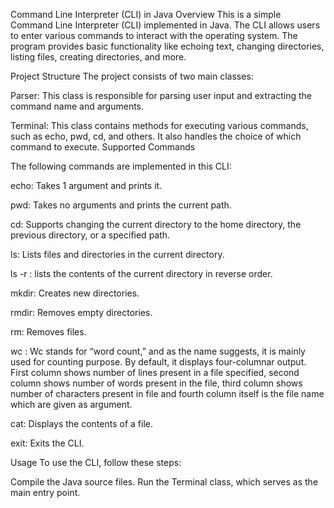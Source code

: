 Command Line Interpreter (CLI) in Java
Overview
This is a simple Command Line Interpreter (CLI) implemented in Java. The CLI allows users to enter various commands to interact with the operating system. The program provides basic functionality like echoing text, changing directories, listing files, creating directories, and more.

Project Structure
The project consists of two main classes:

Parser: This class is responsible for parsing user input and extracting the command name and arguments.

Terminal: This class contains methods for executing various commands, such as echo, pwd, cd, and others. It also handles the choice of which command to execute.
Supported Commands


The following commands are implemented in this CLI:

echo: Takes 1 argument and prints it.

pwd: Takes no arguments and prints the current path.

cd: Supports changing the current directory to the home directory, the previous directory, or a specified path.

ls: Lists files and directories in the current directory.

ls -r : lists the contents of the current directory in reverse order.

mkdir: Creates new directories.

rmdir: Removes empty directories.

rm: Removes files.

wc : Wc stands for “word count,” and as the name suggests, it is mainly used for counting purpose. By default, it displays four-columnar output.
First column shows number of lines present in a file specified,
second column shows number of words present in the file, third
column shows number of characters present in file and fourth
column itself is the file name which are given as argument.

cat: Displays the contents of a file.

exit: Exits the CLI.



Usage
To use the CLI, follow these steps:

Compile the Java source files.
Run the Terminal class, which serves as the main entry point.
